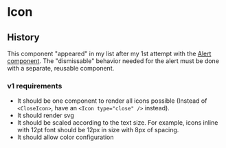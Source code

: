# Icon

## History

This component "appeared" in my list after my 1st attempt with the [Alert component](../Alert/index.md). The "dismissable" behavior needed for the alert must be done with a separate, reusable component.

### v1 requirements
* It should be one component to render all icons possible (Instead of `<CloseIcon>`, have an `<Icon type="close" />` instead).
* It should render svg
* It should be scaled according to the text size. For example, icons inline with 12pt font should be 12px in size with 8px of spacing.
* It should allow color configuration

